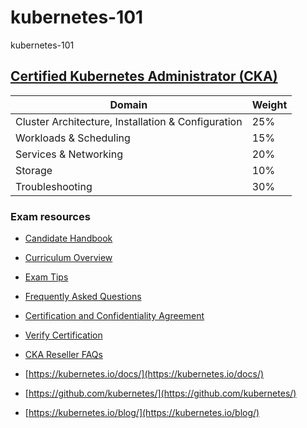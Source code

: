 # kubernetes-101

kubernetes-101

## [Certified Kubernetes Administrator (CKA)](https://www.cncf.io/certification/cka/)

|Domain|Weight|
|---|---|
|Cluster Architecture, Installation & Configuration|25%|
|Workloads & Scheduling|15%|
|Services & Networking|20%|
|Storage|10%|
|Troubleshooting|30%|

### Exam resources

* [Candidate Handbook](https://training.linuxfoundation.org/go/cka-ckad-candidate-handbook)
* [Curriculum Overview](https://github.com/cncf/curriculum)
* [Exam Tips](http://training.linuxfoundation.org/go//Important-Tips-CKA-CKAD)
* [Frequently Asked Questions](http://training.linuxfoundation.org/go/cka-ckad-faq)
* [Certification and Confidentiality Agreement](http://training.linuxfoundation.org/go/CNCF-certification-and-confidentiality-agreement)
* [Verify Certification](https://training.linuxfoundation.org/certification/verify-certifications)
* [CKA Reseller FAQs](https://www.cncf.io/certification/expert/cka/reseller-faqs/)

* [https://kubernetes.io/docs/](https://kubernetes.io/docs/)
* [https://github.com/kubernetes/](https://github.com/kubernetes/)
* [https://kubernetes.io/blog/](https://kubernetes.io/blog/)
